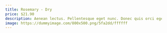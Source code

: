 ```yaml
---
title: Rosemary - Dry
price: $21.90
description: Aenean lectus. Pellentesque eget nunc. Donec quis orci eget orci vehicula condimentum.
image: https://dummyimage.com/800x500.png/5fa2dd/ffffff
---
```


